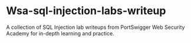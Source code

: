 # Wsa-sql-injection-labs-writeup
A collection of SQL Injection lab writeups from PortSwigger Web Security Academy for in-depth learning and practice.
